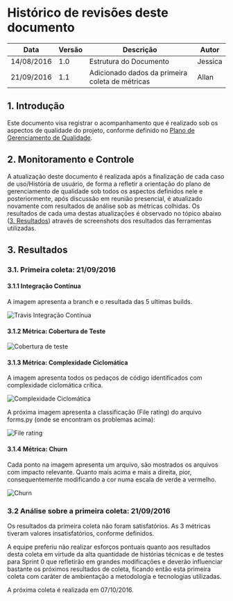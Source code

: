 # Histórico de revisões deste documento

|Data|Versão|Descrição|Autor|
|----|------|---------|-------|
| 14/08/2016| 1.0 |Estrutura do Documento |Jessica |
| 21/09/2016| 1.1 |Adicionado dados da primeira coleta de métricas |Allan   |

## 1. Introdução
Este documento visa registrar o acompanhamento que é realizado sob os aspectos de qualidade do projeto, conforme definido no [Plano de Gerenciamento de Qualidade](https://github.com/fga-gpp-mds/2016.2-SAS_FGA/wiki/Gerenciamento-de-Qualidade).

## 2. Monitoramento e Controle
A atualização deste documento é realizada após a finalização de cada caso de uso/História de usuário, de forma a refletir a orientação do plano de gerenciamento de qualidade sob todos os aspectos definidos nele e posteriormente, após discussão em reunião presencial, é atualizado novamente com resultados de análise sob as métricas colhidas. Os resultados de cada uma destas atualizações é observado no tópico abaixo ([3. Resultados](#3-resultados)) através de screenshots dos resultados das ferramentas utilizadas.

## 3. Resultados
### 3.1. Primeira coleta: 21/09/2016
#### 3.1.1 Integração Contínua

A imagem apresenta a branch e o resultada das 5 ultimas builds.

![Travis Integração Contínua](https://raw.githubusercontent.com/wiki/fga-gpp-mds/2016.2-Time05-SalasFGA/metrics/1st/travis.png) 

#### 3.1.2 Métrica: Cobertura de Teste

![Cobertura de teste](https://raw.githubusercontent.com/wiki/fga-gpp-mds/2016.2-Time05-SalasFGA/metrics/1st/coverage.png) 

#### 3.1.3 Métrica: Complexidade Ciclomática

A imagem apresenta todos os pedaços de código identificados com complexidade ciclomática crítica.

![Complexidade Ciclomática](https://raw.githubusercontent.com/wiki/fga-gpp-mds/2016.2-Time05-SalasFGA/metrics/1st/cyclomatic_complexity.png) 

A próxima imagem apresenta a classificação (File rating) do arquivo forms.py (onde se encontram os problemas acima):

![File rating](https://raw.githubusercontent.com/wiki/fga-gpp-mds/2016.2-Time05-SalasFGA/metrics/1st/grade-file-forms.png) 

#### 3.1.4 Métrica: Churn

Cada ponto na imagem apresenta um arquivo, são mostrados os arquivos com impacto relevante. Quanto mais acima e mais a direita, pior, consequentemente modificando a cor numa escala de verde a vermelho.

![Churn](https://raw.githubusercontent.com/wiki/fga-gpp-mds/2016.2-Time05-SalasFGA/metrics/1st/churn.png) 

### 3.2 Análise sobre a primeira coleta: 21/09/2016

Os resultados da primeira coleta não foram satisfatórios. As 3 métricas tiveram valores insatisfatórios, conforme definidos.

A equipe preferiu não realizar esforços pontuais quanto aos resultados desta coleta em virtude da alta quantidade de histórias técnicas e de testes para Sprint 0 que refletirão em grandes modificações e deverão influenciar bastante os próximos resultados de coleta, ficando então esta primeira coleta com caráter de ambientação a metodologia e tecnologias utilizadas.

A próxima coleta é realizada em 07/10/2016.